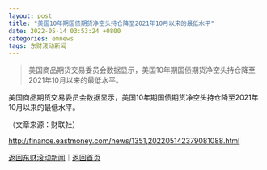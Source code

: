 ```yaml
---
layout: post
title: "美国10年期国债期货净空头持仓降至2021年10月以来的最低水平"
date: 2022-05-14 03:53:24 +0800
categories: emnews
tags: 东财滚动新闻
---
```

> 美国商品期货交易委员会数据显示，美国10年期国债期货净空头持仓降至2021年10月以来的最低水平。

<p>美国商品期货交易委员会数据显示，美国10年期国债期货净空头持仓降至2021年10月以来的最低水平。</p><p class="em_media">（文章来源：财联社）</p>

<http://finance.eastmoney.com/news/1351,202205142379081088.html>

[返回东财滚动新闻](//finews.withounder.com/emnews/)｜[返回首页](//finews.withounder.com/)